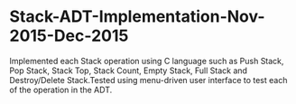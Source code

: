 # Stack-ADT-Implementation-Nov-2015-Dec-2015
Implemented each Stack operation using C language such as Push Stack, Pop Stack, Stack Top, Stack Count, Empty Stack, Full Stack and Destroy/Delete Stack.Tested using menu-driven user interface to test each of the operation in the ADT.
